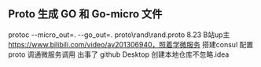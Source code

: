 ## Proto 生成 GO 和 Go-micro 文件

protoc  --micro_out=. --go_out=. proto\rand\rand.proto
8.23
B站up主 https://www.bilibili.com/video/av201306940，照着学微服务
搭建consul 配置proto 调通微服务调用
出事了 github Desktop 创建本地仓库不忽略.idea
